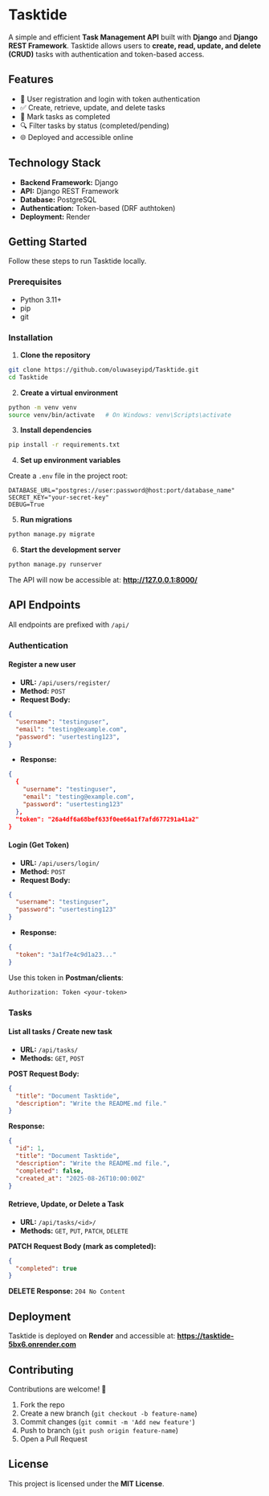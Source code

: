 # Tasktide

A simple and efficient **Task Management API** built with **Django** and **Django REST Framework**. Tasktide allows users to **create, read, update, and delete (CRUD)** tasks with authentication and token-based access.

## Features

- 🔑 User registration and login with token authentication
- ✅ Create, retrieve, update, and delete tasks
- 📌 Mark tasks as completed
- 🔍 Filter tasks by status (completed/pending)
- 🌐 Deployed and accessible online

## Technology Stack

- **Backend Framework:** Django
- **API:** Django REST Framework
- **Database:** PostgreSQL
- **Authentication:** Token-based (DRF authtoken)
- **Deployment:** Render

## Getting Started

Follow these steps to run Tasktide locally.

### Prerequisites

- Python 3.11+
- pip
- git

### Installation

1. **Clone the repository**

```bash
git clone https://github.com/oluwaseyipd/Tasktide.git
cd Tasktide
```

2. **Create a virtual environment**

```bash
python -m venv venv
source venv/bin/activate   # On Windows: venv\Scripts\activate
```

3. **Install dependencies**

```bash
pip install -r requirements.txt
```

4. **Set up environment variables**

Create a `.env` file in the project root:

```env
DATABASE_URL="postgres://user:password@host:port/database_name"
SECRET_KEY="your-secret-key"
DEBUG=True
```

5. **Run migrations**

```bash
python manage.py migrate
```

6. **Start the development server**

```bash
python manage.py runserver
```

The API will now be accessible at: **http://127.0.0.1:8000/**

## API Endpoints

All endpoints are prefixed with `/api/`

### Authentication

#### Register a new user

- **URL:** `/api/users/register/`
- **Method:** `POST`
- **Request Body:**

```json
{
  "username": "testinguser",
  "email": "testing@example.com",
  "password": "usertesting123",
}
```

- **Response:**

```json
{
  {
    "username": "testinguser",
    "email": "testing@example.com",
    "password": "usertesting123"
  },
  "token": "26a4df6a68bef633f0ee66a1f7afd677291a41a2"
}
```

#### Login (Get Token)

- **URL:** `/api/users/login/`
- **Method:** `POST`
- **Request Body:**

```json
{
  "username": "testinguser",
  "password": "usertesting123"
}
```

- **Response:**

```json
{
  "token": "3a1f7e4c9d1a23..."
}
```

Use this token in **Postman/clients**:

```
Authorization: Token <your-token>
```

### Tasks

#### List all tasks / Create new task

- **URL:** `/api/tasks/`
- **Methods:** `GET`, `POST`

**POST Request Body:**

```json
{
  "title": "Document Tasktide",
  "description": "Write the README.md file."
}
```

**Response:**

```json
{
  "id": 1,
  "title": "Document Tasktide",
  "description": "Write the README.md file.",
  "completed": false,
  "created_at": "2025-08-26T10:00:00Z"
}
```

#### Retrieve, Update, or Delete a Task

- **URL:** `/api/tasks/<id>/`
- **Methods:** `GET`, `PUT`, `PATCH`, `DELETE`

**PATCH Request Body (mark as completed):**

```json
{
  "completed": true
}
```

**DELETE Response:** `204 No Content`

## Deployment

Tasktide is deployed on **Render** and accessible at: **https://tasktide-5bx6.onrender.com**

## Contributing

Contributions are welcome! 🚀

1. Fork the repo
2. Create a new branch (`git checkout -b feature-name`)
3. Commit changes (`git commit -m 'Add new feature'`)
4. Push to branch (`git push origin feature-name`)
5. Open a Pull Request

## License

This project is licensed under the **MIT License**.